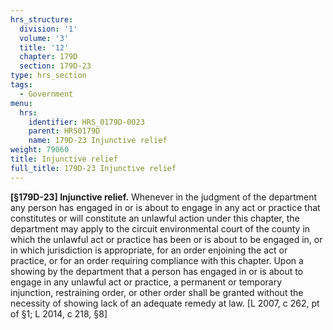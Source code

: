 ```yaml
---
hrs_structure:
  division: '1'
  volume: '3'
  title: '12'
  chapter: 179D
  section: 179D-23
type: hrs_section
tags:
  - Government
menu:
  hrs:
    identifier: HRS_0179D-0023
    parent: HRS0179D
    name: 179D-23 Injunctive relief
weight: 79060
title: Injunctive relief
full_title: 179D-23 Injunctive relief
---
```

**[§179D-23] Injunctive relief.** Whenever in the judgment of the department any person has engaged in or is about to engage in any act or practice that constitutes or will constitute an unlawful action under this chapter, the department may apply to the circuit environmental court of the county in which the unlawful act or practice has been or is about to be engaged in, or in which jurisdiction is appropriate, for an order enjoining the act or practice, or for an order requiring compliance with this chapter. Upon a showing by the department that a person has engaged in or is about to engage in any unlawful act or practice, a permanent or temporary injunction, restraining order, or other order shall be granted without the necessity of showing lack of an adequate remedy at law. [L 2007, c 262, pt of §1; L 2014, c 218, §8]